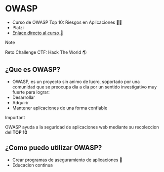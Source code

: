 # OWASP
* Curso de OWASP Top 10: Riesgos en Aplicaciones 👩‍💻 
* Platzi
* [Enlace directo al curso 💚](https://platzi.com/cursos/owasp-top-10/?notification_id=4555245#prices)

> [!NOTE]
> Reto Challenge CTF: Hack The World 🌎 

## ¿Que es OWASP?
* OWASP, es un proyecto sin animo de lucro, soportado por una comunidad que se preocupa dia a dia por un sentido investigativo muy fuerte para lograr: <br>
* Desarrollar
* Adquirir
* Mantener aplicaciones de una forma confiable

> [!IMPORTANT]
> OWASP ayuda a la seguridad de aplicaciones web mediante su recoleccion del <strong>TOP 10</strong>

## ¿Como puedo utilizar OWASP?
* Crear programas de aseguramiento de aplicaciones 🌟
* Educacion continua
